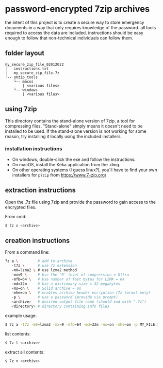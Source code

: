 # password-encrypted 7zip archives
the intent of this project is to create a secure way to store emergency documents in a way that only requires knowledge of the password. 
all tools required to access the data are included. 
instructions should be easy enough to follow that non-technical individuals can follow them. 

## folder layout
```
my_secure_zip_file_02012022
|   instructions.txt
|   my_secure_zip_file.7z
└-- unzip_tools
    └-- macos
        | <various files>
    └-- windows
        | <various files>
```

## using 7zip
This directory contains the stand-alone version of 7zip, a tool for compressing files. 
"Stand-alone" simply means it doesn't need to be installed to be used. 
If the stand-alone version is not working for some reason, try installing it locally using the included installers. 

### installation instructions
* On windows, double-click the exe and follow the instructions.
* On macOS, install the Keka application from the .dmg.
* On other operating systems (I guess linux?), you'll have to find your own installers for `p7zip` from https://www.7-zip.org/

## extraction instructions
Open the .7z file using 7zip and provide the password to gain access to the encrypted files.

From cmd:
```bash
$ 7z x <archive>
```

## creation instructions
From a command line: 
```bash
7z a \         # add to archive
   -t7z \      # use 7z extension
   -m0=lzma2 \ # use lzma2 method
   -mx=9 \     # Use the '9' level of compression = Ultra
   -mfb=64 \   # Use number of fast bytes for LZMA = 64
   -md=32m     # Use a dictionary size = 32 megabytes
   -ms=on \    # Solid archive = on
   -mhe=on \   # enables archive header encryption (7z format only)
   -p \        # use a password (provide via prompt)
   <archive>   # desired output file name (should end with ".7z") 
   <directory> # directory containing info files
```

example usage:
```bash
$ 7z a -t7z -m0=lzma2 -mx=9 -mfb=64 -md=32m -ms=on -mhe=on -p MY_FILE.7z /path/to/my/folder
```
     
list contents:
```bash
$ 7z l <archive>
```

extract all contents:
```bash
$ 7z x <archive>
```
